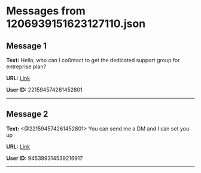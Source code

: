# Messages from 1206939151623127110.json

## Message 1

**Text:** Hello, who can I co0ntact to get the dedicated support group for entreprise plan?

**URL:** [Link](https://discord.com/channels/638409433860407300/638411171233398824/1206939151623127110)

**User ID:** 221594574261452801

---

## Message 2

**Text:** <@221594574261452801> You can send me a DM and I can set you up

**URL:** [Link](https://discord.com/channels/638409433860407300/638411171233398824/1206969837688066118)

**User ID:** 945399314539216917

---

